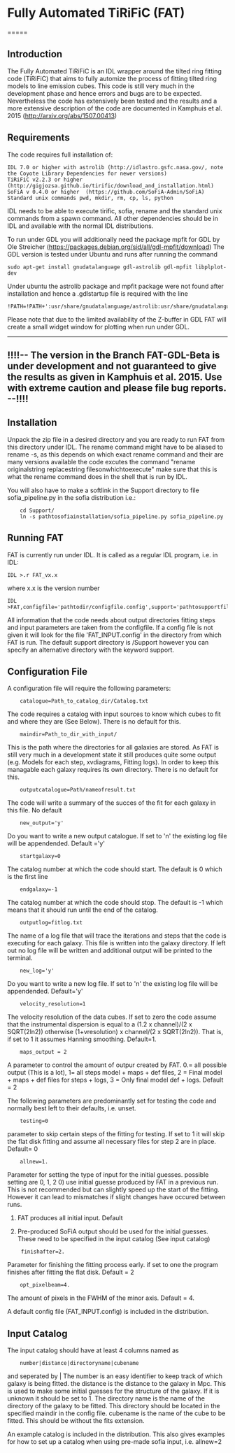 # Fully Automated TiRiFiC (FAT)
=====

Introduction
------------

The Fully Automated TiRiFiC is an IDL wrapper around the tilted ring fitting code  (TiRiFiC) that aims to fully automize the process of fitting tilted ring models to line emission cubes. This code is still very much in the development phase and hence errors and bugs are to be expected. Nevertheless the code has extensively been tested and the results and a more extensive description of the code are documented in Kamphuis et al. 2015 (http://arxiv.org/abs/1507.00413) 

Requirements
------------
The code requires full installation of:

    IDL 7.0 or higher with astrolib (http://idlastro.gsfc.nasa.gov/, note the Coyote Library Dependencies for newer versions)
    TiRiFiC v2.2.3 or higher (http://gigjozsa.github.io/tirific/download_and_installation.html)
    SoFiA v 0.4.0 or higher  (https://github.com/SoFiA-Admin/SoFiA)
    Standard unix commands pwd, mkdir, rm, cp, ls, python
    
IDL needs to be able to execute tirific, sofia, rename and the standard unix commands from a spawn command. All other dependencies should be in IDL and available with the normal IDL distributions. 

To run under GDL you will additionally need the package mpfit for GDL by Ole Streicher (https://packages.debian.org/sid/all/gdl-mpfit/download)
The GDL version is tested under Ubuntu and runs after running the command

	sudo apt-get install gnudatalanguage gdl-astrolib gdl-mpfit libplplot-dev

Under ubuntu the astrolib package and mpfit package were not found after installation and hence a .gdlstartup file is required with the line

	!PATH=!PATH+':usr/share/gnudatalanguage/astrolib:usr/share/gnudatalanguage/coyote:usr/share/gnudatalanguage/mpfit'

Please note that due to the limited availability of the Z-buffer in GDL FAT will create a small widget window for plotting when run under GDL.

------------
!!!!-- The version in the Branch FAT-GDL-Beta is under development and not guaranteed to give the results as given in Kamphuis et al. 2015. Use with extreme caution and please file bug reports. --!!!!
------------


Installation
------------

Unpack the zip file in a desired directory and you are ready to run FAT from this directory under IDL. 
The rename command might have to be aliased to rename -s, as this depends on which exact rename command and their are many versions available the code excutes the command "rename originalstring replacestring filesonwhichtoexecute" make sure that this is what the rename command does in the shell that is run by IDL.

You will also have to make a softlink in the Support directory to file sofia_pipeline.py in the sofia distribution i.e.:

        cd Support/
        ln -s pathtosofiainstallation/sofia_pipeline.py sofia_pipeline.py

Running FAT
-----------
FAT is currently run under IDL. It is called as a regular IDL program, i.e. in IDL:

    IDL >.r FAT_vx.x

where x.x is the version number

    IDL >FAT,configfile='pathtodir/configfile.config',support='pathtosupportfilesdir'
    
All information that the code needs about output directories fitting steps and input parameters are taken from the configfile.
If a config file is not given it will look for the file 'FAT_INPUT.config' in the directory from which FAT is run.
The default support directory is /Support however you can specify an alternative directory with the keyword support.

Configuration File
------

A configuration file will require the following parameters:

        catalogue=Path_to_catalog_dir/Catalog.txt

The code requires a catalog with input sources to know which cubes to fit and where they are (See Below). There is no default for this.

        maindir=Path_to_dir_with_input/

This is the path where the directories for all galaxies are stored. As FAT is still very much in a development state it still produces quite some output (e.g. Models for each step, xvdiagrams, Fitting logs). In order to keep this managable each galaxy requires its own directory. There is no default for this.

        outputcatalogue=Path/nameofresult.txt

The code will write a summary of the succes of the fit for each galaxy in this file. No default

        new_output='y'

Do you want to write a new output catalogue. If set to 'n'  the existing log file will be appendended. Default ='y'

        startgalaxy=0

The catalog number at which the code should start. The default is 0 which is the first line

        endgalaxy=-1

The catalog number at which the code should stop. The default is -1 which means that it should run until the end of the catalog.

        outputlog=fitlog.txt

The name of a log file that will trace the iterations and steps that the code is executing for each galaxy. This file is written into the galaxy directory. If left out no log file will be written and additional output will be printed to the terminal.

        new_log='y'

Do you want to write a new log file. If set to 'n'  the existing log file will be appendended. Default='y'

        velocity_resolution=1

The velocity resolution of the data cubes. If set to zero the code assume that the instrumental dispersion is equal to a (1.2 x channel)/(2 x SQRT(2ln2)) otherwise (1+vresolution) x channel/(2 x SQRT(2ln2)). That is, if set to 1 it assumes Hanning smoothing. Default=1.

        maps_output = 2

A parameter to control the amount of outpur created by FAT.  0.= all possible output (This is a lot), 1= all steps model + maps + def files, 2 = Final model + maps + def files for steps + logs, 3 = Only final model def + logs. Default = 2


The following parameters are predominantly set for testing the code and normally best left to their defaults, i.e. unset.

        testing=0

parameter to skip certain steps of the fitting for testing. If set to 1 it will skip the flat disk fitting and assume all necessary files for step 2 are in place. Default= 0

        allnew=1.

Parameter for setting the type of input for the initial guesses. possible setting are 0, 1, 2 
0) use initial guesse produced by FAT in a previous run. This is not recommended but can slightly speed up the start of the fitting. However it can lead to mismatches if slight changes have occured between runs.
1) FAT produces all initial input. Default
2) Pre-produced SoFiA output should be used for the initial guesses. These need to be specified in the input catalog (See input catalog)

        finishafter=2.

Parameter for finishing the fitting process early. if set to one the program finishes after fitting the flat disk. Default = 2

        opt_pixelbeam=4.
        
The amount of pixels in the FWHM of the minor axis. Default = 4.

    

A default config file (FAT_INPUT.config) is included in the distribution.

Input Catalog
-----------

The input catalog should have at least 4 columns named as 

        number|distance|directoryname|cubename

and seperated by |
The number is an easy identifier to keep track of which galaxy is being fitted.
the distance is the distance to the galaxy in Mpc. This is used to make some initial guesses for the structure of the galaxy. If it is unknown it should be set to 1.
The directory name is the name of the directory of the galaxy to be fitted. This directory should be located in the specified maindir in the config file.
cubename is the name of the cube to be fitted. This should be without the fits extension.

An example catalog is included in the distribution. This also gives examples for how to set up a catalog when using pre-made sofia input, i.e. allnew=2



